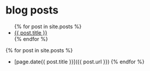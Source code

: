 # blog posts

<ul>
  {% for post in site.posts %}
    <li>
      <a href="{{ post.url }}">{{ post.title }}</a>
    </li>
  {% endfor %}
</ul>

{% for post in site.posts %}
- [page.date{{ post.title }}]({{ post.url }})
{% endfor %}
